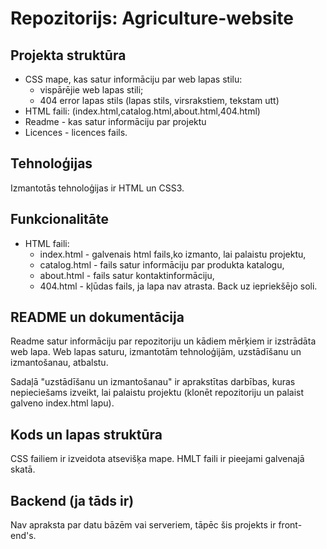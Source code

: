 # Repozitorijs: Agriculture-website

## Projekta struktūra
- CSS mape, kas satur informāciju par web lapas stilu:
	- vispārējie web lapas stili;
	- 404 error lapas stils (lapas stils, virsrakstiem, tekstam utt)
- HTML faili: (index.html,catalog.html,about.html,404.html)
- Readme - kas satur informāciju par projektu
- Licences - licences fails.

## Tehnoloģijas
Izmantotās tehnoloģijas ir HTML un CSS3.

## Funkcionalitāte
- HTML faili:
	- index.html - galvenais html fails,ko izmanto, lai palaistu projektu, 
	- catalog.html - fails satur informāciju par produkta katalogu, 
	- about.html - fails satur kontaktinformāciju, 
	- 404.html - kļūdas fails, ja lapa nav atrasta. Back uz iepriekšējo soli.

## README un dokumentācija 
Readme satur informāciju par repozitoriju un kādiem mērķiem ir izstrādāta web lapa.
Web lapas saturu, izmantotām tehnoloģijām, uzstādīšanu un izmantošanau, atbalstu.

Sadaļā "uzstādīšanu un izmantošanau" ir aprakstītas darbības, kuras nepieciešams izveikt, lai palaistu projektu (klonēt repozitoriju un palaist galveno index.html lapu).
 
## Kods un lapas struktūra
CSS failiem ir izveidota atsevišķa mape.
HMLT faili ir pieejami galvenajā skatā.


## Backend (ja tāds ir) 
Nav apraksta par datu bāzēm vai serveriem, tāpēc šis projekts ir front-end's. 